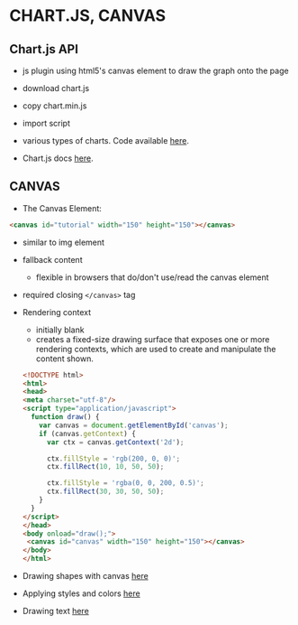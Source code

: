 # CHART.JS, CANVAS

## Chart.js API

- js plugin using html5's canvas element to draw the graph onto the page
- download chart.js
- copy chart.min.js
- import script
- various types of charts. Code available [here](https://www.webdesignerdepot.com/2013/11/easily-create-stunning-animated-charts-with-chart-js/).

- Chart.js docs [here](https://www.chartjs.org/docs/latest/).

## CANVAS
- The Canvas Element:
```html
<canvas id="tutorial" width="150" height="150"></canvas>
```
- similar to img element
- fallback content
  - flexible in browsers that do/don't use/read the canvas element
- required closing `</canvas>` tag
- Rendering context
  - initially blank
  - creates a fixed-size drawing surface that exposes one or more rendering contexts, which are used to create and manipulate the content shown.

  ```html
  <!DOCTYPE html>
  <html>
  <head>
  <meta charset="utf-8"/>
  <script type="application/javascript">
    function draw() {
      var canvas = document.getElementById('canvas');
      if (canvas.getContext) {
        var ctx = canvas.getContext('2d');

        ctx.fillStyle = 'rgb(200, 0, 0)';
        ctx.fillRect(10, 10, 50, 50);

        ctx.fillStyle = 'rgba(0, 0, 200, 0.5)';
        ctx.fillRect(30, 30, 50, 50);
      }
    }
  </script>
  </head>
  <body onload="draw();">
   <canvas id="canvas" width="150" height="150"></canvas>
  </body>
  </html>
  ```

- Drawing shapes with canvas [here](https://developer.mozilla.org/en-US/docs/Web/API/Canvas_API/Tutorial/Drawing_shapes)

- Applying styles and colors [here](https://developer.mozilla.org/en-US/docs/Web/API/Canvas_API/Tutorial/Applying_styles_and_colors)

- Drawing text [here](https://developer.mozilla.org/en-US/docs/Web/API/Canvas_API/Tutorial/Drawing_text)






